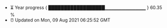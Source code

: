 - ⏳ Year progress { ██████████████████▁▁▁▁▁▁▁▁▁▁▁▁ } 60.35 %
- ⏰ Updated on Mon, 09 Aug 2021 06:25:52 GMT

